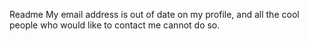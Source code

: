 Readme
My email address is out of date on my profile, and all the cool people who would like to contact me cannot do so.
